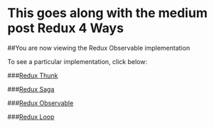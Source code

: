 # This goes along with the medium post Redux 4 Ways

##You are now viewing the Redux Observable implementation   

To see a particular implementation, click below:

###[Redux Thunk](https://github.com/dabit3/redux-4-ways/tree/thunk)   

###[Redux Saga](https://github.com/dabit3/redux-4-ways/tree/saga)    

###[Redux Observable](https://github.com/dabit3/redux-4-ways/tree/observable)   

###[Redux Loop](https://github.com/dabit3/redux-4-ways/tree/loop)